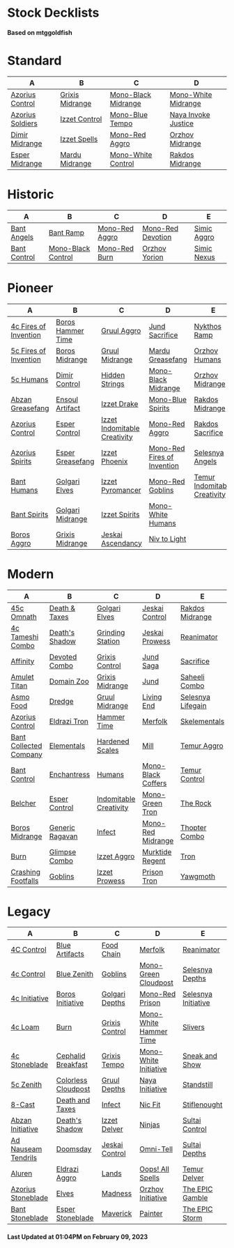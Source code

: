 # Stock Decklists
#### Based on mtggoldfish


# Standard

|                                 A                                  |                                B                                 |                                    C                                     |                                    D                                     |
|--------------------------------------------------------------------|------------------------------------------------------------------|--------------------------------------------------------------------------|--------------------------------------------------------------------------|
|[Azorius Control](./mtggoldfish/Standard/decks/Azorius_Control.md)  |[Grixis Midrange](./mtggoldfish/Standard/decks/Grixis_Midrange.md)|[Mono-Black Midrange](./mtggoldfish/Standard/decks/Mono-Black_Midrange.md)|[Mono-White Midrange](./mtggoldfish/Standard/decks/Mono-White_Midrange.md)|
|[Azorius Soldiers](./mtggoldfish/Standard/decks/Azorius_Soldiers.md)|[Izzet Control](./mtggoldfish/Standard/decks/Izzet_Control.md)    |[Mono-Blue Tempo](./mtggoldfish/Standard/decks/Mono-Blue_Tempo.md)        |[Naya Invoke Justice](./mtggoldfish/Standard/decks/Naya_Invoke_Justice.md)|
|[Dimir Midrange](./mtggoldfish/Standard/decks/Dimir_Midrange.md)    |[Izzet Spells](./mtggoldfish/Standard/decks/Izzet_Spells.md)      |[Mono-Red Aggro](./mtggoldfish/Standard/decks/Mono-Red_Aggro.md)          |[Orzhov Midrange](./mtggoldfish/Standard/decks/Orzhov_Midrange.md)        |
|[Esper Midrange](./mtggoldfish/Standard/decks/Esper_Midrange.md)    |[Mardu Midrange](./mtggoldfish/Standard/decks/Mardu_Midrange.md)  |[Mono-White Control](./mtggoldfish/Standard/decks/Mono-White_Control.md)  |[Rakdos Midrange](./mtggoldfish/Standard/decks/Rakdos_Midrange.md)        |


# Historic

|                             A                              |                                   B                                    |                               C                                |                                  D                                   |                            E                             |
|------------------------------------------------------------|------------------------------------------------------------------------|----------------------------------------------------------------|----------------------------------------------------------------------|----------------------------------------------------------|
|[Bant Angels](./mtggoldfish/Historic/decks/Bant_Angels.md)  |[Bant Ramp](./mtggoldfish/Historic/decks/Bant_Ramp.md)                  |[Mono-Red Aggro](./mtggoldfish/Historic/decks/Mono-Red_Aggro.md)|[Mono-Red Devotion](./mtggoldfish/Historic/decks/Mono-Red_Devotion.md)|[Simic Aggro](./mtggoldfish/Historic/decks/Simic_Aggro.md)|
|[Bant Control](./mtggoldfish/Historic/decks/Bant_Control.md)|[Mono-Black Control](./mtggoldfish/Historic/decks/Mono-Black_Control.md)|[Mono-Red Burn](./mtggoldfish/Historic/decks/Mono-Red_Burn.md)  |[Orzhov Yorion](./mtggoldfish/Historic/decks/Orzhov_Yorion.md)        |[Simic Nexus](./mtggoldfish/Historic/decks/Simic_Nexus.md)|


# Pioneer

|                                      A                                      |                                  B                                  |                                             C                                             |                                            D                                            |                                             E                                             |
|-----------------------------------------------------------------------------|---------------------------------------------------------------------|-------------------------------------------------------------------------------------------|-----------------------------------------------------------------------------------------|-------------------------------------------------------------------------------------------|
|[4c Fires of Invention](./mtggoldfish/Pioneer/decks/4c_Fires_of_Invention.md)|[Boros Hammer Time](./mtggoldfish/Pioneer/decks/Boros_Hammer_Time.md)|[Gruul Aggro](./mtggoldfish/Pioneer/decks/Gruul_Aggro.md)                                  |[Jund Sacrifice](./mtggoldfish/Pioneer/decks/Jund_Sacrifice.md)                          |[Nykthos Ramp](./mtggoldfish/Pioneer/decks/Nykthos_Ramp.md)                                |
|[5c Fires of Invention](./mtggoldfish/Pioneer/decks/5c_Fires_of_Invention.md)|[Boros Midrange](./mtggoldfish/Pioneer/decks/Boros_Midrange.md)      |[Gruul Midrange](./mtggoldfish/Pioneer/decks/Gruul_Midrange.md)                            |[Mardu Greasefang](./mtggoldfish/Pioneer/decks/Mardu_Greasefang.md)                      |[Orzhov Humans](./mtggoldfish/Pioneer/decks/Orzhov_Humans.md)                              |
|[5c Humans](./mtggoldfish/Pioneer/decks/5c_Humans.md)                        |[Dimir Control](./mtggoldfish/Pioneer/decks/Dimir_Control.md)        |[Hidden Strings](./mtggoldfish/Pioneer/decks/Hidden_Strings.md)                            |[Mono-Black Midrange](./mtggoldfish/Pioneer/decks/Mono-Black_Midrange.md)                |[Orzhov Midrange](./mtggoldfish/Pioneer/decks/Orzhov_Midrange.md)                          |
|[Abzan Greasefang](./mtggoldfish/Pioneer/decks/Abzan_Greasefang.md)          |[Ensoul Artifact](./mtggoldfish/Pioneer/decks/Ensoul_Artifact.md)    |[Izzet Drake](./mtggoldfish/Pioneer/decks/Izzet_Drake.md)                                  |[Mono-Blue Spirits](./mtggoldfish/Pioneer/decks/Mono-Blue_Spirits.md)                    |[Rakdos Midrange](./mtggoldfish/Pioneer/decks/Rakdos_Midrange.md)                          |
|[Azorius Control](./mtggoldfish/Pioneer/decks/Azorius_Control.md)            |[Esper Control](./mtggoldfish/Pioneer/decks/Esper_Control.md)        |[Izzet Indomitable Creativity](./mtggoldfish/Pioneer/decks/Izzet_Indomitable_Creativity.md)|[Mono-Red Aggro](./mtggoldfish/Pioneer/decks/Mono-Red_Aggro.md)                          |[Rakdos Sacrifice](./mtggoldfish/Pioneer/decks/Rakdos_Sacrifice.md)                        |
|[Azorius Spirits](./mtggoldfish/Pioneer/decks/Azorius_Spirits.md)            |[Esper Greasefang](./mtggoldfish/Pioneer/decks/Esper_Greasefang.md)  |[Izzet Phoenix](./mtggoldfish/Pioneer/decks/Izzet_Phoenix.md)                              |[Mono-Red Fires of Invention](./mtggoldfish/Pioneer/decks/Mono-Red_Fires_of_Invention.md)|[Selesnya Angels](./mtggoldfish/Pioneer/decks/Selesnya_Angels.md)                          |
|[Bant Humans](./mtggoldfish/Pioneer/decks/Bant_Humans.md)                    |[Golgari Elves](./mtggoldfish/Pioneer/decks/Golgari_Elves.md)        |[Izzet Pyromancer](./mtggoldfish/Pioneer/decks/Izzet_Pyromancer.md)                        |[Mono-Red Goblins](./mtggoldfish/Pioneer/decks/Mono-Red_Goblins.md)                      |[Temur Indomitable Creativity](./mtggoldfish/Pioneer/decks/Temur_Indomitable_Creativity.md)|
|[Bant Spirits](./mtggoldfish/Pioneer/decks/Bant_Spirits.md)                  |[Golgari Midrange](./mtggoldfish/Pioneer/decks/Golgari_Midrange.md)  |[Izzet Spirits](./mtggoldfish/Pioneer/decks/Izzet_Spirits.md)                              |[Mono-White Humans](./mtggoldfish/Pioneer/decks/Mono-White_Humans.md)                    |                                                                                           |
|[Boros Aggro](./mtggoldfish/Pioneer/decks/Boros_Aggro.md)                    |[Grixis Midrange](./mtggoldfish/Pioneer/decks/Grixis_Midrange.md)    |[Jeskai Ascendancy](./mtggoldfish/Pioneer/decks/Jeskai_Ascendancy.md)                      |[Niv to Light](./mtggoldfish/Pioneer/decks/Niv_to_Light.md)                              |                                                                                           |


# Modern

|                                      A                                       |                               B                                |                                      C                                       |                                  D                                   |                                 E                                  |
|------------------------------------------------------------------------------|----------------------------------------------------------------|------------------------------------------------------------------------------|----------------------------------------------------------------------|--------------------------------------------------------------------|
|[45c Omnath](./mtggoldfish/Modern/decks/45c_Omnath.md)                        |[Death & Taxes](./mtggoldfish/Modern/decks/Death_&_Taxes.md)    |[Golgari Elves](./mtggoldfish/Modern/decks/Golgari_Elves.md)                  |[Jeskai Control](./mtggoldfish/Modern/decks/Jeskai_Control.md)        |[Rakdos Midrange](./mtggoldfish/Modern/decks/Rakdos_Midrange.md)    |
|[4c Tameshi Combo](./mtggoldfish/Modern/decks/4c_Tameshi_Combo.md)            |[Death's Shadow](./mtggoldfish/Modern/decks/Death's_Shadow.md)  |[Grinding Station](./mtggoldfish/Modern/decks/Grinding_Station.md)            |[Jeskai Prowess](./mtggoldfish/Modern/decks/Jeskai_Prowess.md)        |[Reanimator](./mtggoldfish/Modern/decks/Reanimator.md)              |
|[Affinity](./mtggoldfish/Modern/decks/Affinity.md)                            |[Devoted Combo](./mtggoldfish/Modern/decks/Devoted_Combo.md)    |[Grixis Control](./mtggoldfish/Modern/decks/Grixis_Control.md)                |[Jund Saga](./mtggoldfish/Modern/decks/Jund_Saga.md)                  |[Sacrifice](./mtggoldfish/Modern/decks/Sacrifice.md)                |
|[Amulet Titan](./mtggoldfish/Modern/decks/Amulet_Titan.md)                    |[Domain Zoo](./mtggoldfish/Modern/decks/Domain_Zoo.md)          |[Grixis Midrange](./mtggoldfish/Modern/decks/Grixis_Midrange.md)              |[Jund](./mtggoldfish/Modern/decks/Jund.md)                            |[Saheeli Combo](./mtggoldfish/Modern/decks/Saheeli_Combo.md)        |
|[Asmo Food](./mtggoldfish/Modern/decks/Asmo_Food.md)                          |[Dredge](./mtggoldfish/Modern/decks/Dredge.md)                  |[Gruul Midrange](./mtggoldfish/Modern/decks/Gruul_Midrange.md)                |[Living End](./mtggoldfish/Modern/decks/Living_End.md)                |[Selesnya Lifegain](./mtggoldfish/Modern/decks/Selesnya_Lifegain.md)|
|[Azorius Control](./mtggoldfish/Modern/decks/Azorius_Control.md)              |[Eldrazi Tron](./mtggoldfish/Modern/decks/Eldrazi_Tron.md)      |[Hammer Time](./mtggoldfish/Modern/decks/Hammer_Time.md)                      |[Merfolk](./mtggoldfish/Modern/decks/Merfolk.md)                      |[Skelementals](./mtggoldfish/Modern/decks/Skelementals.md)          |
|[Bant Collected Company](./mtggoldfish/Modern/decks/Bant_Collected_Company.md)|[Elementals](./mtggoldfish/Modern/decks/Elementals.md)          |[Hardened Scales](./mtggoldfish/Modern/decks/Hardened_Scales.md)              |[Mill](./mtggoldfish/Modern/decks/Mill.md)                            |[Temur Aggro](./mtggoldfish/Modern/decks/Temur_Aggro.md)            |
|[Bant Control](./mtggoldfish/Modern/decks/Bant_Control.md)                    |[Enchantress](./mtggoldfish/Modern/decks/Enchantress.md)        |[Humans](./mtggoldfish/Modern/decks/Humans.md)                                |[Mono-Black Coffers](./mtggoldfish/Modern/decks/Mono-Black_Coffers.md)|[Temur Control](./mtggoldfish/Modern/decks/Temur_Control.md)        |
|[Belcher](./mtggoldfish/Modern/decks/Belcher.md)                              |[Esper Control](./mtggoldfish/Modern/decks/Esper_Control.md)    |[Indomitable Creativity](./mtggoldfish/Modern/decks/Indomitable_Creativity.md)|[Mono-Green Tron](./mtggoldfish/Modern/decks/Mono-Green_Tron.md)      |[The Rock](./mtggoldfish/Modern/decks/The_Rock.md)                  |
|[Boros Midrange](./mtggoldfish/Modern/decks/Boros_Midrange.md)                |[Generic Ragavan](./mtggoldfish/Modern/decks/Generic_Ragavan.md)|[Infect](./mtggoldfish/Modern/decks/Infect.md)                                |[Mono-Red Midrange](./mtggoldfish/Modern/decks/Mono-Red_Midrange.md)  |[Thopter Combo](./mtggoldfish/Modern/decks/Thopter_Combo.md)        |
|[Burn](./mtggoldfish/Modern/decks/Burn.md)                                    |[Glimpse Combo](./mtggoldfish/Modern/decks/Glimpse_Combo.md)    |[Izzet Aggro](./mtggoldfish/Modern/decks/Izzet_Aggro.md)                      |[Murktide Regent](./mtggoldfish/Modern/decks/Murktide_Regent.md)      |[Tron](./mtggoldfish/Modern/decks/Tron.md)                          |
|[Crashing Footfalls](./mtggoldfish/Modern/decks/Crashing_Footfalls.md)        |[Goblins](./mtggoldfish/Modern/decks/Goblins.md)                |[Izzet Prowess](./mtggoldfish/Modern/decks/Izzet_Prowess.md)                  |[Prison Tron](./mtggoldfish/Modern/decks/Prison_Tron.md)              |[Yawgmoth](./mtggoldfish/Modern/decks/Yawgmoth.md)                  |


# Legacy

|                                   A                                    |                                   B                                    |                              C                               |                                      D                                       |                                   E                                    |
|------------------------------------------------------------------------|------------------------------------------------------------------------|--------------------------------------------------------------|------------------------------------------------------------------------------|------------------------------------------------------------------------|
|[4C Control](./mtggoldfish/Legacy/decks/4C_Control.md)                  |[Blue Artifacts](./mtggoldfish/Legacy/decks/Blue_Artifacts.md)          |[Food Chain](./mtggoldfish/Legacy/decks/Food_Chain.md)        |[Merfolk](./mtggoldfish/Legacy/decks/Merfolk.md)                              |[Reanimator](./mtggoldfish/Legacy/decks/Reanimator.md)                  |
|[4c Control](./mtggoldfish/Legacy/decks/4c_Control.md)                  |[Blue Zenith](./mtggoldfish/Legacy/decks/Blue_Zenith.md)                |[Goblins](./mtggoldfish/Legacy/decks/Goblins.md)              |[Mono-Green Cloudpost](./mtggoldfish/Legacy/decks/Mono-Green_Cloudpost.md)    |[Selesnya Depths](./mtggoldfish/Legacy/decks/Selesnya_Depths.md)        |
|[4c Initiative](./mtggoldfish/Legacy/decks/4c_Initiative.md)            |[Boros Initiative](./mtggoldfish/Legacy/decks/Boros_Initiative.md)      |[Golgari Depths](./mtggoldfish/Legacy/decks/Golgari_Depths.md)|[Mono-Red Prison](./mtggoldfish/Legacy/decks/Mono-Red_Prison.md)              |[Selesnya Initiative](./mtggoldfish/Legacy/decks/Selesnya_Initiative.md)|
|[4c Loam](./mtggoldfish/Legacy/decks/4c_Loam.md)                        |[Burn](./mtggoldfish/Legacy/decks/Burn.md)                              |[Grixis Control](./mtggoldfish/Legacy/decks/Grixis_Control.md)|[Mono-White Hammer Time](./mtggoldfish/Legacy/decks/Mono-White_Hammer_Time.md)|[Slivers](./mtggoldfish/Legacy/decks/Slivers.md)                        |
|[4c Stoneblade](./mtggoldfish/Legacy/decks/4c_Stoneblade.md)            |[Cephalid Breakfast](./mtggoldfish/Legacy/decks/Cephalid_Breakfast.md)  |[Grixis Tempo](./mtggoldfish/Legacy/decks/Grixis_Tempo.md)    |[Mono-White Initiative](./mtggoldfish/Legacy/decks/Mono-White_Initiative.md)  |[Sneak and Show](./mtggoldfish/Legacy/decks/Sneak_and_Show.md)          |
|[5c Zenith](./mtggoldfish/Legacy/decks/5c_Zenith.md)                    |[Colorless Cloudpost](./mtggoldfish/Legacy/decks/Colorless_Cloudpost.md)|[Gruul Depths](./mtggoldfish/Legacy/decks/Gruul_Depths.md)    |[Naya Initiative](./mtggoldfish/Legacy/decks/Naya_Initiative.md)              |[Standstill](./mtggoldfish/Legacy/decks/Standstill.md)                  |
|[8-Cast](./mtggoldfish/Legacy/decks/8-Cast.md)                          |[Death and Taxes](./mtggoldfish/Legacy/decks/Death_and_Taxes.md)        |[Infect](./mtggoldfish/Legacy/decks/Infect.md)                |[Nic Fit](./mtggoldfish/Legacy/decks/Nic_Fit.md)                              |[Stiflenought](./mtggoldfish/Legacy/decks/Stiflenought.md)              |
|[Abzan Initiative](./mtggoldfish/Legacy/decks/Abzan_Initiative.md)      |[Death's Shadow](./mtggoldfish/Legacy/decks/Death's_Shadow.md)          |[Izzet Delver](./mtggoldfish/Legacy/decks/Izzet_Delver.md)    |[Ninjas](./mtggoldfish/Legacy/decks/Ninjas.md)                                |[Sultai Control](./mtggoldfish/Legacy/decks/Sultai_Control.md)          |
|[Ad Nauseam Tendrils](./mtggoldfish/Legacy/decks/Ad_Nauseam_Tendrils.md)|[Doomsday](./mtggoldfish/Legacy/decks/Doomsday.md)                      |[Jeskai Control](./mtggoldfish/Legacy/decks/Jeskai_Control.md)|[Omni-Tell](./mtggoldfish/Legacy/decks/Omni-Tell.md)                          |[Sultai Depths](./mtggoldfish/Legacy/decks/Sultai_Depths.md)            |
|[Aluren](./mtggoldfish/Legacy/decks/Aluren.md)                          |[Eldrazi Aggro](./mtggoldfish/Legacy/decks/Eldrazi_Aggro.md)            |[Lands](./mtggoldfish/Legacy/decks/Lands.md)                  |[Oops! All Spells](./mtggoldfish/Legacy/decks/Oops!_All_Spells.md)            |[Temur Delver](./mtggoldfish/Legacy/decks/Temur_Delver.md)              |
|[Azorius Stoneblade](./mtggoldfish/Legacy/decks/Azorius_Stoneblade.md)  |[Elves](./mtggoldfish/Legacy/decks/Elves.md)                            |[Madness](./mtggoldfish/Legacy/decks/Madness.md)              |[Orzhov Initiative](./mtggoldfish/Legacy/decks/Orzhov_Initiative.md)          |[The EPIC Gamble](./mtggoldfish/Legacy/decks/The_EPIC_Gamble.md)        |
|[Bant Stoneblade](./mtggoldfish/Legacy/decks/Bant_Stoneblade.md)        |[Esper Stoneblade](./mtggoldfish/Legacy/decks/Esper_Stoneblade.md)      |[Maverick](./mtggoldfish/Legacy/decks/Maverick.md)            |[Painter](./mtggoldfish/Legacy/decks/Painter.md)                              |[The EPIC Storm](./mtggoldfish/Legacy/decks/The_EPIC_Storm.md)          |



#### Last Updated at 01:04PM on February 09, 2023